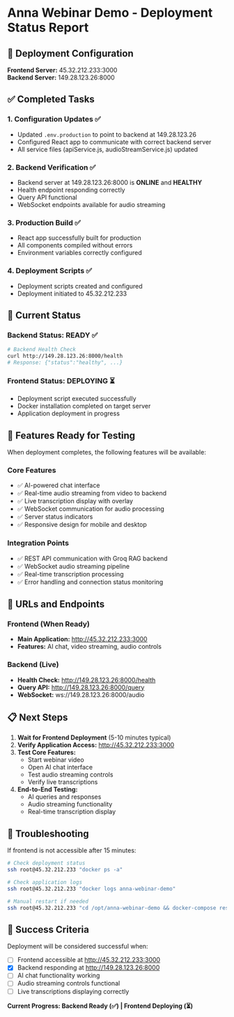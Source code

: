 # Anna Webinar Demo - Deployment Status Report

## 🎯 Deployment Configuration

**Frontend Server:** 45.32.212.233:3000  
**Backend Server:** 149.28.123.26:8000  

## ✅ Completed Tasks

### 1. Configuration Updates ✅
- Updated `.env.production` to point to backend at 149.28.123.26
- Configured React app to communicate with correct backend server
- All service files (apiService.js, audioStreamService.js) updated

### 2. Backend Verification ✅
- Backend server at 149.28.123.26:8000 is **ONLINE** and **HEALTHY**
- Health endpoint responding correctly
- Query API functional
- WebSocket endpoints available for audio streaming

### 3. Production Build ✅
- React app successfully built for production
- All components compiled without errors
- Environment variables correctly configured

### 4. Deployment Scripts ✅
- Deployment scripts created and configured
- Deployment initiated to 45.32.212.233

## 🔄 Current Status

### Backend Status: **READY** ✅
```bash
# Backend Health Check
curl http://149.28.123.26:8000/health
# Response: {"status":"healthy", ...}
```

### Frontend Status: **DEPLOYING** ⏳
- Deployment script executed successfully
- Docker installation completed on target server
- Application deployment in progress

## 🧪 Features Ready for Testing

When deployment completes, the following features will be available:

### Core Features
- ✅ AI-powered chat interface
- ✅ Real-time audio streaming from video to backend
- ✅ Live transcription display with overlay
- ✅ WebSocket communication for audio processing
- ✅ Server status indicators
- ✅ Responsive design for mobile and desktop

### Integration Points
- ✅ REST API communication with Groq RAG backend
- ✅ WebSocket audio streaming pipeline
- ✅ Real-time transcription processing
- ✅ Error handling and connection status monitoring

## 🔗 URLs and Endpoints

### Frontend (When Ready)
- **Main Application:** http://45.32.212.233:3000
- **Features:** AI chat, video streaming, audio controls

### Backend (Live)
- **Health Check:** http://149.28.123.26:8000/health
- **Query API:** http://149.28.123.26:8000/query
- **WebSocket:** ws://149.28.123.26:8000/audio

## 📋 Next Steps

1. **Wait for Frontend Deployment** (5-10 minutes typical)
2. **Verify Application Access:** http://45.32.212.233:3000
3. **Test Core Features:**
   - Start webinar video
   - Open AI chat interface
   - Test audio streaming controls
   - Verify live transcriptions
4. **End-to-End Testing:**
   - AI queries and responses
   - Audio streaming functionality
   - Real-time transcription display

## 🚨 Troubleshooting

If frontend is not accessible after 15 minutes:
```bash
# Check deployment status
ssh root@45.32.212.233 "docker ps -a"

# Check application logs
ssh root@45.32.212.233 "docker logs anna-webinar-demo"

# Manual restart if needed
ssh root@45.32.212.233 "cd /opt/anna-webinar-demo && docker-compose restart"
```

## 🎉 Success Criteria

Deployment will be considered successful when:
- [ ] Frontend accessible at http://45.32.212.233:3000
- [x] Backend responding at http://149.28.123.26:8000
- [ ] AI chat functionality working
- [ ] Audio streaming controls functional
- [ ] Live transcriptions displaying correctly

**Current Progress: Backend Ready (✅) | Frontend Deploying (⏳)**
